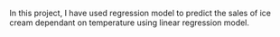 In this project, I have used regression model to predict the sales of ice cream dependant on temperature using linear regression model.
